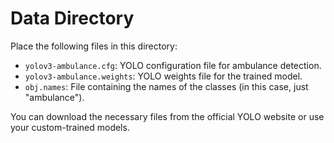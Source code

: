 # Data Directory

Place the following files in this directory:

- `yolov3-ambulance.cfg`: YOLO configuration file for ambulance detection.
- `yolov3-ambulance.weights`: YOLO weights file for the trained model.
- `obj.names`: File containing the names of the classes (in this case, just "ambulance").

You can download the necessary files from the official YOLO website or use your custom-trained models.
